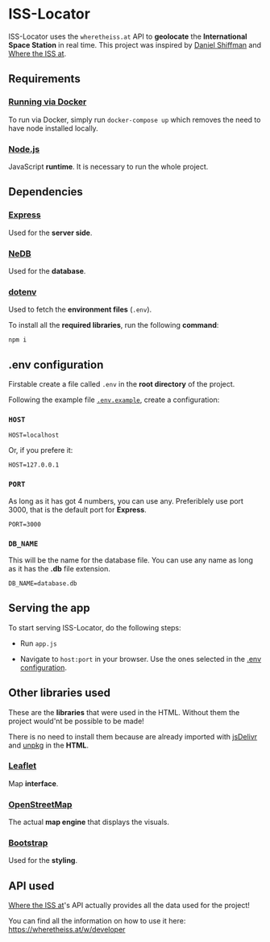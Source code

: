 # ISS-Locator

ISS-Locator uses the `wheretheiss.at` API to **geolocate** the **International Space Station** in real time.
This project was inspired by [Daniel Shiffman](https://github.com/shiffman) and [Where the ISS at](https://wheretheiss.at/).

## Requirements

### [Running via Docker](https://docs.docker.com/get-docker/)

To run via Docker, simply run `docker-compose up` which removes the need to have node installed locally.

### [Node.js](https://nodejs.org/)

JavaScript **runtime**. It is necessary to run the whole project.

## Dependencies

### [Express](https://www.npmjs.com/package/express)

Used for the **server side**.

### [NeDB](https://www.npmjs.com/package/nedb)

Used for the **database**.

### [dotenv](https://www.npmjs.com/package/dotenv)

Used to fetch the **environment files** (`.env`).

To install all the **required libraries**, run the following **command**:

```
npm i
```

## .env configuration

Firstable create a file called `.env` in the **root directory** of the project.

Following the example file [`.env.example`](https://github.com/Fonta22/iss-locator/blob/main/.env.example), create a configuration:

### `HOST`
```
HOST=localhost 
```
Or, if you prefere it:

```
HOST=127.0.0.1
```

### `PORT`

As long as it has got 4 numbers, you can use any. Preferiblely use port 3000, that is the default port for **Express**.

```
PORT=3000
```

### `DB_NAME`

This will be the name for the database file. You can use any name as long as it has the **.db** file extension.

```
DB_NAME=database.db
```

## Serving the app

To start serving ISS-Locator, do the following steps:

- Run `app.js`

- Navigate to `host:port` in your browser. Use the ones selected in the [.env configuration](https://github.com/Fonta22/iss-locator#env-configuration).

## Other libraries used

These are the **libraries** that were used in the HTML. Without them the project would'nt be possible to be made!

There is no need to install them because are already imported with [jsDelivr](https://www.jsdelivr.com/) and [unpkg](https://unpkg.com/) in the **HTML**.

### [Leaflet](https://leafletjs.com/)

Map **interface**.

### [OpenStreetMap](https://www.openstreetmap.org/)

The actual **map engine** that displays the visuals.

### [Bootstrap](https://getbootstrap.com/)

Used for the **styling**.

## API used

[Where the ISS at](https://wheretheiss.at)'s API actually provides all the data used for the project!

You can find all the information on how to use it here: https://wheretheiss.at/w/developer
